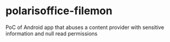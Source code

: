 polarisoffice-filemon
=====================

PoC of Android app that abuses a content provider with sensitive information and null read permissions